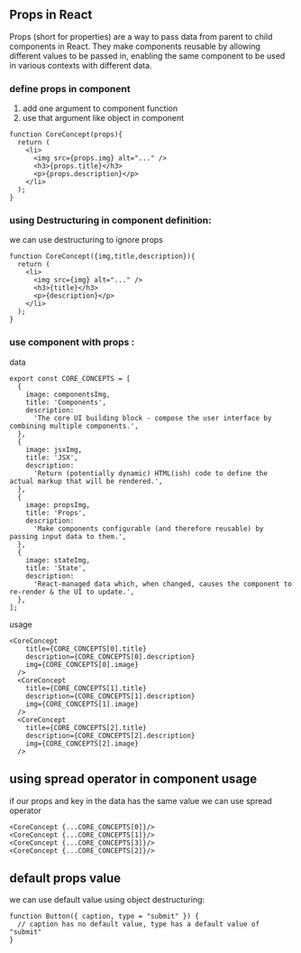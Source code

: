 ## Props in React

Props (short for properties) are a way to pass data from parent to child components in React. They make components reusable by allowing different values to be passed in, enabling the same component to be used in various contexts with different data.

### define props in component

1. add one argument to component function
2. use that argument like object in component

```Js
function CoreConcept(props){
  return (
    <li>
      <img src={props.img} alt="..." />
      <h3>{props.title}</h3>
      <p>{props.description}</p>
    </li>
  );
}
```
### using Destructuring  in component definition:
we can use destructuring to ignore props 
```JS
function CoreConcept({img,title,description}){
  return (
    <li>
      <img src={img} alt="..." />
      <h3>{title}</h3>
      <p>{description}</p>
    </li>
  );
}
```

### use component with props :

data

```JS
export const CORE_CONCEPTS = [
  {
    image: componentsImg,
    title: 'Components',
    description:
      'The core UI building block - compose the user interface by combining multiple components.',
  },
  {
    image: jsxImg,
    title: 'JSX',
    description:
      'Return (potentially dynamic) HTML(ish) code to define the actual markup that will be rendered.',
  },
  {
    image: propsImg,
    title: 'Props',
    description:
      'Make components configurable (and therefore reusable) by passing input data to them.',
  },
  {
    image: stateImg,
    title: 'State',
    description:
      'React-managed data which, when changed, causes the component to re-render & the UI to update.',
  },
];
```

usage

```JS
<CoreConcept
    title={CORE_CONCEPTS[0].title}
    description={CORE_CONCEPTS[0].description}
    img={CORE_CONCEPTS[0].image}
  />
  <CoreConcept
    title={CORE_CONCEPTS[1].title}
    description={CORE_CONCEPTS[1].description}
    img={CORE_CONCEPTS[1].image}
  />
  <CoreConcept
    title={CORE_CONCEPTS[2].title}
    description={CORE_CONCEPTS[2].description}
    img={CORE_CONCEPTS[2].image}
  />
```
## using spread operator in component usage 
if our props and key in the data has the same value we can use spread operator
```JS
<CoreConcept {...CORE_CONCEPTS[0]}/>
<CoreConcept {...CORE_CONCEPTS[1]}/>
<CoreConcept {...CORE_CONCEPTS[3]}/>
<CoreConcept {...CORE_CONCEPTS[2]}/>
```

## default props value
we can use default value using object destructuring:
```JS
function Button({ caption, type = "submit" }) { 
  // caption has no default value, type has a default value of "submit"
}
```